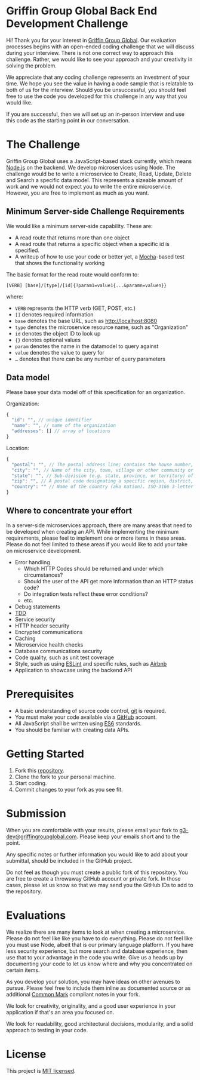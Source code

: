 # Griffin Group Global Back End Development Challenge

Hi! Thank you for your interest in [Griffin Group Global][g3website]. Our evaluation processes begins with an open-ended coding challenge that we will discuss during your interview. There is not one correct way to approach this challenge. Rather, we would like to see your approach and your creativity in solving the problem.

We appreciate that any coding challenge represents an investment of your time. We hope you see the value in having a code sample that is relatable to both of us for the interview. Should you be unsuccessful, you should feel free to use the code you developed for this challenge in any way that you would like.

If you are successful, then we will set up an in-person interview and use this code as the starting point in our conversation.

# The Challenge
Griffin Group Global uses a JavaScript-based stack currently, which means [Node.js][nodejs] on the backend. We develop microservices using Node. The challenge would be to write a microservice to Create, Read, Update, Delete and Search a specific data model. This represents a sizeable amount of work and we would not expect you to write the entire microservice. However, you are free to implement as much as you want.

## Minimum Server-side Challenge Requirements
We would like a minimum server-side capability. These are:
- A read route that returns more than one object
- A read route that returns a specific object when a specific id is specified.
- A writeup of how to use your code or better yet, a [Mocha][mocha]-based test that shows the functionality working

The basic format for the read route would conform to:

`[VERB] [base]/[type]/[id]{?param1=value1{...&paramn=valuen}}`

where:
- `VERB` represents the HTTP verb (GET, POST, etc.)
- `[]` denotes required information
- `base` denotes the base URL, such as [http://localhost:8080](http://localhost:8080)
- `type` denotes the microservice resource name, such as "Organization"
- `id` denotes the object ID to look up
- `{}` denotes optional values
- `param` denotes the name in the datamodel to query against
- `value` denotes the value to query for
- `…` denotes that there can be any number of query parameters

## Data model
Please base your data model off of this specification for an organization.

Organization:

```js
{
  "id": "", // unique identifier
  "name": "", // name of the organization
  "addresses": [] // array of locations
}
```

Location:

```js
{
  "postal": "", // The postal address line; contains the house number, apartment number, street name, etc.
  "city": "", // Name of the city, town, village or other community or delivery center.
  "state": "", // Sub-division (e.g. state, province, or territory) of the country; abbreviations are accepted; ISO codes are not encouraged since this is a globalized field.
  "zip": "", // A postal code designating a specific region, district, or zone as defined by the United States Postal Service (USPS).
  "country": "" // Name of the country (aka nation). ISO-3166 3-letter codes can be used in place of a full country name.
}
```

## Where to concentrate your effort
In a server-side microservices approach, there are many areas that need to be developed when creating an API. While implementing the minimum requirements, please feel to implement one or more items in these areas. Please do not feel limited to these areas if you would like to add your take on microservice development.

- Error handling
  - Which HTTP Codes should be returned and under which circumstances?
  - Should the user of the API get more information than an HTTP status code?
  - Do integration tests reflect these error conditions?
  - etc.
- Debug statements
- [TDD]
- Service security
- HTTP header security
- Encrypted communications
- Caching
- Microservice health checks
- Database communications security
- Code quality, such as unit test coverage
- Style, such as using [ESLint][eslint] and specific rules, such as [Airbnb][airbnb-eslint]
- Application to showcase using the backend API

# Prerequisites
- A basic understanding of source code control, [git][git-scm] is required.
- You must make your code available via a [GitHub][github] account.
- All JavaScript shall be written using [ES6][ES6] standards.
- You should be familiar with creating data APIs.

# Getting Started
1. Fork this [repository][repository].
1. Clone the fork to your personal machine.
1. Start coding.
1. Commit changes to your fork as you see fit.

# Submission

When you are comfortable with your results, please email your fork to
[g3-dev@griffingroupglobal.com](mailto:g3-dev@griffingroupglobal.com). Please keep your emails short and to the point.

Any specific notes or further information you would like to add about your submittal, should be included in the GitHub project.

Do not feel as though you must create a public fork of this repository. You are free to create a throwaway GitHub account or private fork. In those cases, please let us know so that we may send you the GitHub IDs to add to the repository.

# Evaluations

We realize there are many items to look at when creating a microservice. Please do not feel like like you have to do everything. Please do not feel like you must use Node, albeit that is our primary language platform. If you have less security experience, but more search and database experience, then use that to your advantage in the code you write. Give us a heads up by documenting your code to let us know where and why you concentrated on certain
items.

As you develop your solution, you may have ideas on other avenues to pursue. Please feel free to include them inline as documented source or as additional [Common Mark][commonmark] compliant notes in your fork.

We look for creativity, originality, and a good user experience in your application if that's an area you focused on.

We look for readability, good architectural decisions, modularity, and a solid approach to testing in your code.

# License
This project is [MIT licensed][mitlicense].

[g3website]:https://www.griffingroupglobal.com
[git-scm]:https://git-scm.com/
[github]:https://github.com/
[nodejs]:https://nodejs.org/en/
[TDD]:https://en.wikipedia.org/wiki/Test-driven_development
[ES6]:http://www.ecma-international.org/ecma-262/6.0/
[eslint]:https://eslint.org/
[airbnb-eslint]:https://www.npmjs.com/package/eslint-config-airbnb
[mocha]:https://mochajs.org/
[repository]:https://github.com/GriffinGroupGlobal/frontend-challenge
[mitlicense]:https://en.wikipedia.org/wiki/MIT_License
[commonmark]:https://spec.commonmark.org/